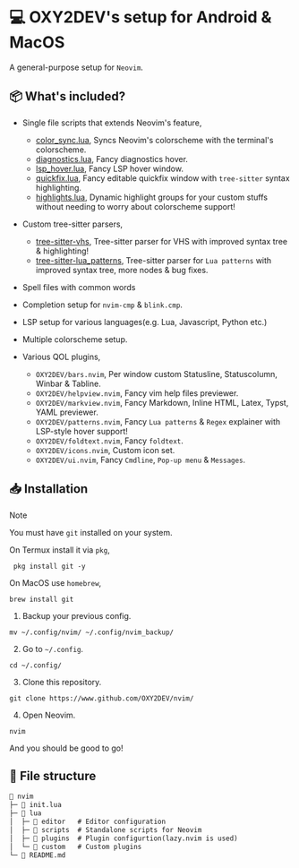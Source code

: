 # 💻 OXY2DEV's setup for **Android** & **MacOS**

A general-purpose setup for `Neovim`.

## 📦 What's included?

- Single file scripts that extends Neovim's feature,
    + [color_sync.lua](https://github.com/OXY2DEV/nvim/blob/main/lua/scripts/color_sync.lua), Syncs Neovim's colorscheme with the terminal's colorscheme.
    + [diagnostics.lua](https://github.com/OXY2DEV/nvim/blob/main/lua/scripts/diagnostics.lua), Fancy diagnostics hover.
    + [lsp_hover.lua](https://github.com/OXY2DEV/nvim/blob/main/lua/scripts/lsp_hover.lua), Fancy LSP hover window.
    + [quickfix.lua](https://github.com/OXY2DEV/nvim/blob/main/lua/scripts/quickfix.lua), Fancy editable quickfix window with `tree-sitter` syntax highlighting.
    + [highlights.lua](5https://github.com/OXY2DEV/nvim/blob/main/lua/scripts/highlights.lua), Dynamic highlight groups for your custom stuffs without needing to worry about colorscheme support!

- Custom tree-sitter parsers,
    + [tree-sitter-vhs](https://github.com/OXY2DEV/tree-sitter-vhs/tree/main), Tree-sitter parser for VHS with improved syntax tree & highlighting!
    + [tree-sitter-lua_patterns](https://github.com/OXY2DEV/tree-sitter-lua_patterns/tree/main), Tree-sitter parser for `Lua patterns` with improved syntax tree, more nodes & bug fixes.

- Spell files with common words
- Completion setup for `nvim-cmp` & `blink.cmp`.
- LSP setup for various languages(e.g. Lua, Javascript, Python etc.)
- Multiple colorscheme setup.
- Various QOL plugins,
    + `OXY2DEV/bars.nvim`, Per window custom Statusline, Statuscolumn, Winbar & Tabline.
    + `OXY2DEV/helpview.nvim`, Fancy vim help files previewer.
    + `OXY2DEV/markview.nvim`, Fancy Markdown, Inline HTML, Latex, Typst, YAML previewer.
    + `OXY2DEV/patterns.nvim`, Fancy `Lua patterns` & `Regex` explainer with LSP-style hover support!
    + `OXY2DEV/foldtext.nvim`, Fancy `foldtext`.
    + `OXY2DEV/icons.nvim`, Custom icon set.
    + `OXY2DEV/ui.nvim`, Fancy `Cmdline`, `Pop-up menu` & `Messages`.

## 📥 Installation

>[!NOTE]
> You must have `git` installed on your system.
>
> On Termux install it via `pkg`,
> ```shell
>  pkg install git -y
> ```
>
> On MacOS use `homebrew`,
> ```shell
> brew install git
> ```

1. Backup your previous config.

```shell
mv ~/.config/nvim/ ~/.config/nvim_backup/
```

2. Go to `~/.config`.

```shell
cd ~/.config/
```

3. Clone this repository.

```shell
git clone https://www.github.com/OXY2DEV/nvim/
```

4. Open Neovim.

```shell
nvim
```

And you should be good to go!

## 📂 File structure

```txt
🔩 nvim
├─ 📜 init.lua
├─ 📂 lua
│  ├─ 📂 editor   # Editor configuration
│  ├─ 📂 scripts  # Standalone scripts for Neovim
│  ├─ 🔖 plugins  # Plugin configurtion(lazy.nvim is used)
│  └─ 📂 custom   # Custom plugins
└─ 📑 README.md
```




